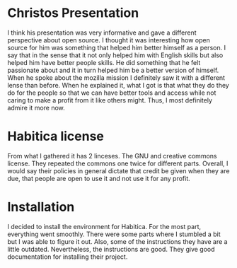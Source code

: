 # Christos Presentation #

I think his presentation was very informative and gave a different perspective about open source. 
I thought it was interesting how open source for him was something that helped him better himself as a person.
I say that in the sense that it not only helped him with English skills but also helped him have better people skills.
He did something that he felt passionate about and it in turn helped him be a better version of himself. When he spoke
about the mozilla mission I definitely saw it with a different lense than before. When he explained it, what I got is that what
they do they do for the people so that we can have better tools and access while not caring to make a profit from it like
others might. Thus, I most definitely admire it more now.

# Habitica license #

From what I gathered it has 2 linceses. The GNU and creative commons license. They repeated the commons one twice for different 
parts. Overall, I would say their policies in general dictate that credit be given when they are due, that people are open to use
it and not use it for any profit.


# Installation #

 I decided to install the environment for Habitica. For the most part, everything went smoothly. There were some parts where I 
 stumbled a bit but I was able to figure it out. Also, some of the instructions they have are a little outdated. Nevertheless, 
 the instructions are good. They give good documentation for installing their project.
